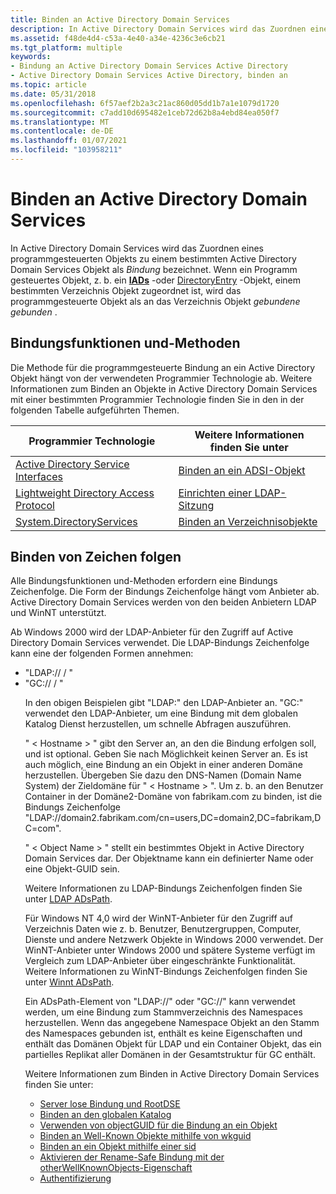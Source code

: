 ```yaml
---
title: Binden an Active Directory Domain Services
description: In Active Directory Domain Services wird das Zuordnen eines programmgesteuerten Objekts zu einem bestimmten Active Directory Domain Services Objekt als Bindung bezeichnet.
ms.assetid: f48de4d4-c53a-4e40-a34e-4236c3e6cb21
ms.tgt_platform: multiple
keywords:
- Bindung an Active Directory Domain Services Active Directory
- Active Directory Domain Services Active Directory, binden an
ms.topic: article
ms.date: 05/31/2018
ms.openlocfilehash: 6f57aef2b2a3c21ac860d05dd1b7a1e1079d1720
ms.sourcegitcommit: c7add10d695482e1ceb72d62b8a4ebd84ea050f7
ms.translationtype: MT
ms.contentlocale: de-DE
ms.lasthandoff: 01/07/2021
ms.locfileid: "103958211"
---
```

# <a name="binding-to-active-directory-domain-services"></a>Binden an Active Directory Domain Services

In Active Directory Domain Services wird das Zuordnen eines programmgesteuerten Objekts zu einem bestimmten Active Directory Domain Services Objekt als *Bindung* bezeichnet. Wenn ein Programm gesteuertes Objekt, z. b. ein [**IADs**](/windows/desktop/api/iads/nn-iads-iads) -oder [DirectoryEntry](/dotnet/api/system.directoryservices.directoryentry?view=dotnet-plat-ext-3.1&preserve-view=true) -Objekt, einem bestimmten Verzeichnis Objekt zugeordnet ist, wird das programmgesteuerte Objekt als an das Verzeichnis Objekt *gebundene gebunden* .

## <a name="binding-functions-and-methods"></a>Bindungsfunktionen und-Methoden

Die Methode für die programmgesteuerte Bindung an ein Active Directory Objekt hängt von der verwendeten Programmier Technologie ab. Weitere Informationen zum Binden an Objekte in Active Directory Domain Services mit einer bestimmten Programmier Technologie finden Sie in den in der folgenden Tabelle aufgeführten Themen.



| Programmier Technologie                                                                       | Weitere Informationen finden Sie unter                                                           |
|----------------------------------------------------------------------------------------------|--------------------------------------------------------------------------------|
| [Active Directory Service Interfaces](/windows/desktop/ADSI/active-directory-service-interfaces-adsi)         | [Binden an ein ADSI-Objekt](/windows/desktop/ADSI/binding-to-an-adsi-object)                    |
| [Lightweight Directory Access Protocol](/previous-versions/windows/desktop/ldap/lightweight-directory-access-protocol-ldap-api) | [Einrichten einer LDAP-Sitzung](/previous-versions/windows/desktop/ldap/establishing-an-ldap-session)              |
| [System.DirectoryServices](/dotnet/api/system.directoryservices)                 | [Binden an Verzeichnisobjekte](/previous-versions/ms180840(v=vs.90)) |



 

## <a name="binding-strings"></a>Binden von Zeichen folgen

Alle Bindungsfunktionen und-Methoden erfordern eine Bindungs Zeichenfolge. Die Form der Bindungs Zeichenfolge hängt vom Anbieter ab. Active Directory Domain Services werden von den beiden Anbietern LDAP und WinNT unterstützt.

Ab Windows 2000 wird der LDAP-Anbieter für den Zugriff auf Active Directory Domain Services verwendet. Die LDAP-Bindungs Zeichenfolge kann eine der folgenden Formen annehmen:

-   "LDAP:// <host name> / <object name> "
-   "GC:// <host name> / <object name> "

In den obigen Beispielen gibt "LDAP:" den LDAP-Anbieter an. "GC:" verwendet den LDAP-Anbieter, um eine Bindung mit dem globalen Katalog Dienst herzustellen, um schnelle Abfragen auszuführen.

" &lt; Hostname &gt; " gibt den Server an, an den die Bindung erfolgen soll, und ist optional. Geben Sie nach Möglichkeit keinen Server an. Es ist auch möglich, eine Bindung an ein Objekt in einer anderen Domäne herzustellen. Übergeben Sie dazu den DNS-Namen (Domain Name System) der Zieldomäne für " &lt; Hostname &gt; ". Um z. b. an den Benutzer Container in der Domäne2-Domäne von fabrikam.com zu binden, ist die Bindungs Zeichenfolge "LDAP://domain2.fabrikam.com/cn=users,DC=domain2,DC=fabrikam,DC=com".

" &lt; Object Name &gt; " stellt ein bestimmtes Objekt in Active Directory Domain Services dar. Der Objektname kann ein definierter Name oder eine Objekt-GUID sein.

Weitere Informationen zu LDAP-Bindungs Zeichenfolgen finden Sie unter [LDAP ADsPath](/windows/desktop/ADSI/ldap-adspath).

Für Windows NT 4,0 wird der WinNT-Anbieter für den Zugriff auf Verzeichnis Daten wie z. b. Benutzer, Benutzergruppen, Computer, Dienste und andere Netzwerk Objekte in Windows 2000 verwendet. Der WinNT-Anbieter unter Windows 2000 und spätere Systeme verfügt im Vergleich zum LDAP-Anbieter über eingeschränkte Funktionalität. Weitere Informationen zu WinNT-Bindungs Zeichenfolgen finden Sie unter [Winnt ADsPath](/windows/desktop/ADSI/winnt-adspath).

Ein ADsPath-Element von "LDAP://" oder "GC://" kann verwendet werden, um eine Bindung zum Stammverzeichnis des Namespaces herzustellen. Wenn das angegebene Namespace Objekt an den Stamm des Namespaces gebunden ist, enthält es keine Eigenschaften und enthält das Domänen Objekt für LDAP und ein Container Objekt, das ein partielles Replikat aller Domänen in der Gesamtstruktur für GC enthält.

Weitere Informationen zum Binden in Active Directory Domain Services finden Sie unter:

-   [Server lose Bindung und RootDSE](serverless-binding-and-rootdse.md)
-   [Binden an den globalen Katalog](binding-to-the-global-catalog.md)
-   [Verwenden von objectGUID für die Bindung an ein Objekt](using-objectguid-to-bind-to-an-object.md)
-   [Binden an Well-Known Objekte mithilfe von wkguid](binding-to-well-known-objects-using-wkguid.md)
-   [Binden an ein Objekt mithilfe einer sid](binding-to-an-object-using-a-sid.md)
-   [Aktivieren der Rename-Safe Bindung mit der otherWellKnownObjects-Eigenschaft](enabling-rename-safe-binding-with-the-otherwellknownobjects-property.md)
-   [Authentifizierung](authentication.md)

 

 
